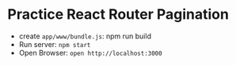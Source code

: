 # Practice React Router Pagination

- create `app/www/bundle.js`: npm run build
- Run server: `npm start`
- Open Browser: `open http://localhost:3000`

